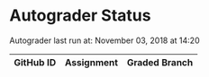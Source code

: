 # Autograder Status
Autograder last run at: November 03, 2018 at 14:20

| GitHub ID | Assignment | Graded Branch |
|-----------|------------|---------------|
